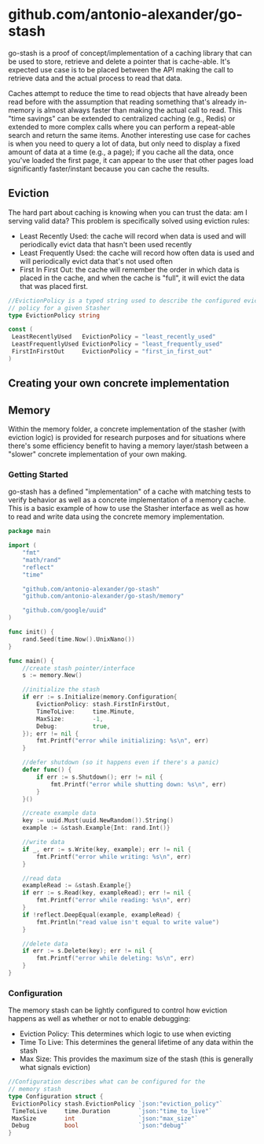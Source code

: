 # github.com/antonio-alexander/go-stash

go-stash is a proof of concept/implementation of a caching library that can be used to store, retrieve and delete a pointer that is cache-able. It's expected use case is to be placed between the API making the call to retrieve data and the actual process to read that data.

Caches attempt to reduce the time to read objects that have already been read before with the assumption that reading something that's already in-memory is almost always faster than making the actual call to read. This "time savings" can be extended to centralized caching (e.g., Redis) or extended to more complex calls where you can perform a repeat-able search and return the same items. Another interesting use case for caches is when you need to query a lot of data, but only need to display a fixed amount of data at a time (e.g., a page); if you cache all the data, once you've loaded the first page, it can appear to the user that other pages load significantly faster/instant because you can cache the results.

## Eviction

The hard part about caching is knowing when you can trust the data: am I serving valid data? This problem is specifically solved using eviction rules:

- Least Recently Used: the cache will record when data is used and will periodically evict data that hasn't been used recently
- Least Frequently Used: the cache will record how often data is used and will periodically evict data that's not used often
- First In First Out: the cache will remember the order in which data is placed in the cache, and when the cache is "full", it will evict the data that was placed first.

```go
//EvictionPolicy is a typed string used to describe the configured eviction
// policy for a given Stasher
type EvictionPolicy string

const (
 LeastRecentlyUsed   EvictionPolicy = "least_recently_used"
 LeastFrequentlyUsed EvictionPolicy = "least_frequently_used"
 FirstInFirstOut     EvictionPolicy = "first_in_first_out"
)
```

## Creating your own concrete implementation

## Memory

Within the memory folder, a concrete implementation of the stasher (with eviction logic) is provided for research purposes and for situations where there's some efficiency benefit to having a memory layer/stash between a "slower" concrete implementation of your own making.

### Getting Started

go-stash has a defined "implementation" of a cache with matching tests to verify behavior as well as a concrete implementation of a memory cache. This is a basic example of how to use the Stasher interface as well as how to read and write data using the concrete memory implementation.

```go
package main

import (
    "fmt"
    "math/rand"
    "reflect"
    "time"

    "github.com/antonio-alexander/go-stash"
    "github.com/antonio-alexander/go-stash/memory"

    "github.com/google/uuid"
)

func init() {
    rand.Seed(time.Now().UnixNano())
}

func main() {
    //create stash pointer/interface
    s := memory.New()

    //initialize the stash
    if err := s.Initialize(memory.Configuration{
        EvictionPolicy: stash.FirstInFirstOut,
        TimeToLive:     time.Minute,
        MaxSize:        -1,
        Debug:          true,
    }); err != nil {
        fmt.Printf("error while initializing: %s\n", err)
    }

    //defer shutdown (so it happens even if there's a panic)
    defer func() {
        if err := s.Shutdown(); err != nil {
            fmt.Printf("error while shutting down: %s\n", err)
        }
    }()

    //create example data
    key := uuid.Must(uuid.NewRandom()).String()
    example := &stash.Example{Int: rand.Int()}

    //write data
    if _, err := s.Write(key, example); err != nil {
        fmt.Printf("error while writing: %s\n", err)
    }

    //read data
    exampleRead := &stash.Example{}
    if err := s.Read(key, exampleRead); err != nil {
        fmt.Printf("error while reading: %s\n", err)
    }
    if !reflect.DeepEqual(example, exampleRead) {
        fmt.Println("read value isn't equal to write value")
    }

    //delete data
    if err := s.Delete(key); err != nil {
        fmt.Printf("error while deleting: %s\n", err)
    }
}
```

### Configuration

The memory stash can be lightly configured to control how eviction happens as well as whether or not to enable debugging:

- Eviction Policy: This determines which logic to use when evicting
- Time To Live: This determines the general lifetime of any data within the stash
- Max Size: This provides the maximum size of the stash (this is generally what signals eviction)

```go
//Configuration describes what can be configured for the
// memory stash
type Configuration struct {
 EvictionPolicy stash.EvictionPolicy `json:"eviction_policy"`
 TimeToLive     time.Duration        `json:"time_to_live"`
 MaxSize        int                  `json:"max_size"`
 Debug          bool                 `json:"debug"`
}
```
